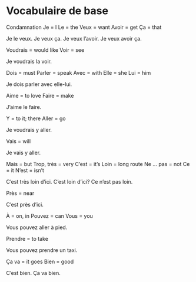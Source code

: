 # Vocabulaire de base

Condamnation
Je = I
Le = the
Veux = want
Avoir = get
Ça = that

Je le veux. Je veux ça. Je veux l’avoir. Je veux avoir ça.

Voudrais = would like
Voir = see

Je voudrais la voir.

Dois = must
Parler = speak
Avec = with
Elle = she
Lui = him

Je dois parler avec elle-lui.

Aime = to love
Faire = make

J’aime le faire.

Y = to it; there
Aller = go

Je voudrais y aller.

Vais = will

Je vais y aller.

Mais = but
Trop, très = very
C’est = it’s
Loin = long route
Ne … pas = not
Ce = it
N’est = isn’t

C’est très loin d’ici. C’est loin d’ici? Ce n’est pas loin.

Près = near

C’est près d’ici.

À = on, in
Pouvez = can
Vous = you

Vous pouvez aller à pied.

Prendre = to take

Vous pouvez prendre un taxi.

Ça va = it goes
Bien = good

C’est bien. Ça va bien.






